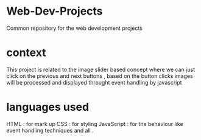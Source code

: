 # Web-Dev-Projects
Common repository for the web development projects 

# context 
This project is related to the image slider based concept where we can just click on the previous and next buttons , based on the button clicks images will be processed and displayed throught event handling by javascript 

# languages used
HTML : for mark up 
CSS : for styling 
JavaScript : for the behaviour like event handling techniques and all . 


